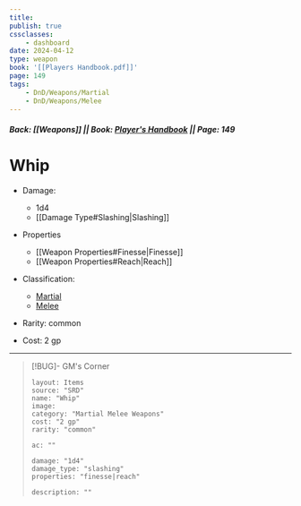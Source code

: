 ```yaml
---
title:
publish: true
cssclasses:
    - dashboard
date: 2024-04-12
type: weapon
book: '[[Players Handbook.pdf]]'
page: 149
tags:
    - DnD/Weapons/Martial
    - DnD/Weapons/Melee
---
```


##### Back: [[Weapons]] || Book: [Player's Handbook](https://drive.google.com/drive/folders/1O5bhpYizcIT5xxAoLOuzCRht_PVS7VSG?usp=sharing) || Page: 149

# Whip


- Damage:
    - 1d4
	- [[Damage Type#Slashing|Slashing]]
- Properties
    - [[Weapon Properties#Finesse|Finesse]]
    - [[Weapon Properties#Reach|Reach]]

- Classification:
    - [Martial](https://benl0.github.io/The-Editors-Dungeon/tags/DnD/Weapons/Martial)
    - [Melee](https://benl0.github.io/The-Editors-Dungeon/tags/DnD/Weapons/Melee)
- Rarity: common
- Cost: 2 gp

> 

---

> [!BUG]- GM's Corner
>
> ```statblock
> layout: Items
> source: "SRD"
> name: "Whip"
> image: 
> category: "Martial Melee Weapons"
> cost: "2 gp"
> rarity: "common"
>
> ac: ""
>
> damage: "1d4"
> damage_type: "slashing"
> properties: "finesse|reach"
>
> description: ""
> ```
